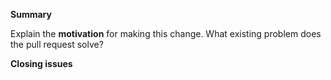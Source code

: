 **Summary**

<!-- Summary of the PR -->


Explain the **motivation** for making this change. What existing problem does the pull request solve?

<!-- Example: When "Adding a function to do X", explain why it is necessary to have a way to do X. -->

**Closing issues**

<!-- Put `closes #XXXX` in your comment to auto-close the issue that your PR fixes (if such). -->
